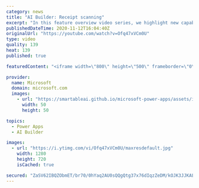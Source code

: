 ```yaml
---
category: news
title: "AI Builder: Receipt scanning"
excerpt: "In this feature overview video series, we highlight new capabilities included in the latest update to AI Builder.  Receipt scanning is a new AI Builder feature that processes receipts to identify and extract information. The AI model identifies receipt data, merchant information, total price, and taxes"
publishedDateTime: 2020-11-12T16:04:40Z
originalUrl: "https://youtube.com/watch?v=Ofq47xVCm0U"
type: video
quality: 139
heat: 139
published: true

featuredContent: "<iframe width=\"800\" height=\"500\" frameborder=\"0\" src=\"https://www.youtube.com/embed/Ofq47xVCm0U\" allow=\"accelerometer; autoplay; encrypted-media; gyroscope; picture-in-picture\" allowfullscreen></iframe>"

provider:
  name: Microsoft
  domain: microsoft.com
  images:
    - url: "https://smartableai.github.io/microsoft-power-apps/assets/images/organizations/microsoft.com-50x50.jpg"
      width: 50
      height: 50

topics:
  - Power Apps
  - AI Builder

images:
  - url: "https://i.ytimg.com/vi/Ofq47xVCm0U/maxresdefault.jpg"
    width: 1280
    height: 720
    isCached: true

secured: "ZaSV62IBQZObmET/br70/0hYaq2AU0sQQgQtg37x76dIqzZeDM/kOJK3JJKAL1QUw14Hj0bscobqMd8HJM2EbQg1+PnRLdkxZ9srlIUQV+w8GzO55lbQmzlolKN0OHHbkR/RYsDuJvK9ZDvQFImOmXxbhPilVPK+nWqMHKSQSL1SByuCEuUof/vdIAmqcsgTW7mg32AYqruLy9odKssHlJbngpvax86zLtfRGTK+9YaPbHVvAO/dHQSzowM0HlmM5T3FbfTUK/tTolLEJf8bsKy329+DERH1aKcpy5t+hcMHrQEA8KERxNdqUQBY3HQfMxFhq8IcoDC3/lhnObmiVdWdt4YQxZTdYF4jWb0Zkxi9PQqcM+ygtR5ST8tpAB67Ow00XK0sEYD1smIOlI+NMo0UOdX7+YfElJswUffpM1kzNzrUglgE1tGbhJhBweeJ;mRQzaPxUlj8wYbaGmaFoUg=="
---
```


